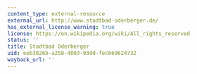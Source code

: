 ```yaml
---
content_type: external-resource
external_url: http://www.stadtbad-oderberger.de/
has_external_license_warning: true
license: https://en.wikipedia.org/wiki/All_rights_reserved
status: ''
title: Stadtbad Oderberger
uid: eeb3826b-a258-4003-93dd-fec669624732
wayback_url: ''
---
```

